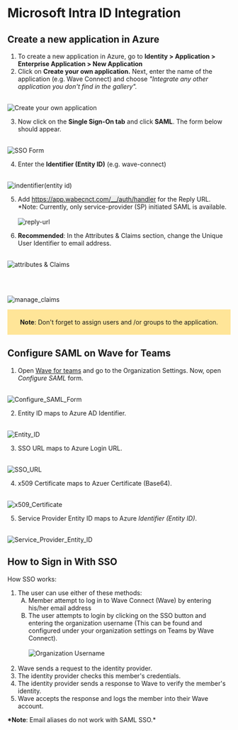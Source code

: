 # Microsoft Intra ID Integration

## Create a new application in Azure

1. To create a new application in Azure, go to **Identity > Application > Enterprise Application > New Application**
2. Click on **Create your own application.** Next, enter the name of the application (e.g. Wave Connect) and choose _"Integrate any other application you don't find in the gallery"._
   <br><br>

![Create your own application](/create-app.png)

3. Now click on the **Single Sign-On tab** and click **SAML**. The form below should appear.
   <br><br>

![SSO Form](/sso-form.png)

4. Enter the **Identifier (Entity ID)** (e.g. wave-connect)
   <br><br>

![indentifier(entity id)](/entity-id-map.png)

5. Add <span style="background-color: #EFEFEF; ">https://app.wabecnct.com/__/auth/handler</span> for the Reply URL.
   \*Note: Currently, only service-provider (SP) initiated SAML is available.
   <br><br>![reply-url](/reply-url.png)

6. **Recommended**: In the Attributes & Claims section, change the Unique User Identifier to email address.
   <br><br>

![attributes & Claims](/attributes-claims.png)

<br><br>

![manage_claims](/manage-claims.png)<br>

<span style="background-color: #FFE598; display: block; max-width: 100%; padding: 20px; text-align: center; "> **Note**: Don't forget to assign users and /or groups to the application.</span>

<div style="page-break-after: always;"></div>

## Configure SAML on Wave for Teams

1. Open <a href="https://teams.wavecnct.com/"> Wave for teams</a> and go to the Organization Settings. Now, open _Configure SAML_ form.
   <br><br>

![Configure_SAML_Form](/configure-saml-form.png)<br>

2. Entity ID maps to Azure AD Identifier.
   <br><br>

![Entity_ID](/entity-id.png)<br>

3. SSO URL maps to Azure Login URL.
   <br><br>

![SSO_URL](/entity-id.png)<br>

4. x509 Certificate maps to Azuer Certificate (Base64).
   <br><br>

![x509_Certificate](/x509-certificate.png)<br>

5. Service Provider Entity ID maps to Azure _Identifier (Entity ID)_.
   <br><br>

![Service_Provider_Entity_ID](/sp-entity-id.png)<br>

<div style="page-break-after: always;"></div>

## How to Sign in With SSO

How SSO works:

<ol>
    <li>The user can use either of these methods:
        <ol style="list-style-type: upper-alpha;">    
            <li>Member attempt to log in to Wave Connect (Wave) by entering his/her email address</li>
            <li>The user attempts to login by clicking on the SSO button and entering the organization username (This can be found and configured under your organization settings on Teams by Wave Connect).<br><br>
            <img src="/org-username.png" alt="Organization Username"></li>
        </ol><br>
    </li>
    <li>Wave sends a request to the identity provider.</li>
    <li>The identity provider checks this member's credentials.</li>
    <li>The identity provider sends a response to Wave to verify the member's identity.</li>
    <li>Wave accepts the response and logs the member into their Wave account.</li>
</ol>

**\*Note**: Email aliases do not work with SAML SSO.\*
